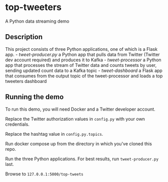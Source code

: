 # top-tweeters
A Python data streaming demo

## Description
This project consists of three Python applications, one of which is a Flask app.
    - *tweet-producer.py* a Python app that pulls data from Twitter (Twitter dev account required) and produces it to Kafka
    - *tweet-processor* a Python app that processes the stream of Twitter data and counts tweets by user, sending updated count data to a Kafka topic
    - *tweet-dashboard* a Flask app that consumes from the output topic of the tweet-processor and loads a top tweeters dashboard

## Running the demo
To run this demo, you will need Docker and a Twitter developer account.

Replace the Twitter authorization values in `config.py` with your own credentials.

Replace the hashtag value in `config.py.topics`.

Run docker compose up from the directory in which you've cloned this repo.

Run the three Python applications. For best results, run `tweet-producer.py` last.

Browse to `127.0.0.1:5000/top-tweets`